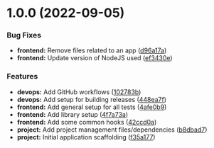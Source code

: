 # 1.0.0 (2022-09-05)


### Bug Fixes

* **frontend:** Remove files related to an app ([d96a17a](https://github.com/astrosat/react-utils/commit/d96a17add286024488436a5c40a517ecf0d522a3))
* **frontend:** Update version of NodeJS used ([ef3430e](https://github.com/astrosat/react-utils/commit/ef3430e7cf9f621730f809ee23ca02b01891b58c))


### Features

* **devops:** Add GitHub workflows ([102783b](https://github.com/astrosat/react-utils/commit/102783b268d861d88e6cf3d21df468f8c2d8cb0b))
* **devops:** Add setup for building releases ([448ea7f](https://github.com/astrosat/react-utils/commit/448ea7f0e1491a35fe84421b5a9a82de8169dfb4))
* **frontend:** Add general setup for all tests ([4afe0b9](https://github.com/astrosat/react-utils/commit/4afe0b97ab178d4f26e41fdd68e8149357e7a246))
* **frontend:** Add library setup ([4f7a73a](https://github.com/astrosat/react-utils/commit/4f7a73abf9545e08b7154508b5d00488b97f02ba))
* **frontend:** Add some common hooks ([42ccd0a](https://github.com/astrosat/react-utils/commit/42ccd0a7ae6fc252f085f17edb8c7b22abd3e53b))
* **project:** Add project management files/dependencies ([b8dbad7](https://github.com/astrosat/react-utils/commit/b8dbad76845ec039cb761628c979009d47b32f8e))
* **project:** Initial application scaffolding ([f35a177](https://github.com/astrosat/react-utils/commit/f35a177b661b0c7f1b0375c1d93fc964b3c0b4c0))
